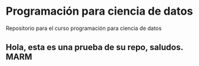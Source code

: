 # Programación para ciencia de datos

Repositorio para el curso programación para ciencia de datos

## Hola, esta es una prueba de su repo, saludos. MARM
